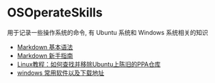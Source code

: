 # OSOperateSkills
用于记录一些操作系统的命令, 有 Ubuntu 系统和 Windows 系统相关的知识
 - [Markdown 基本语法](http://younghz.github.io/Markdown/)
 - [Markdown 新手指南](http://www.jianshu.com/p/q81RER)
 - [Linux教程：如何查找并移除Ubuntu上陈旧的PPA仓库](http://www.linuxidc.com/Linux/2014-09/107055.htm)
 - [windows 常用软件以及下载地址](https://github.com/yyxyz/OSOperateSkills/blob/master/OS_Windows/windows%20%E5%B8%B8%E7%94%A8%E8%BD%AF%E4%BB%B6%E4%BB%A5%E5%8F%8A%E4%B8%8B%E8%BD%BD%E5%9C%B0%E5%9D%80.md)

